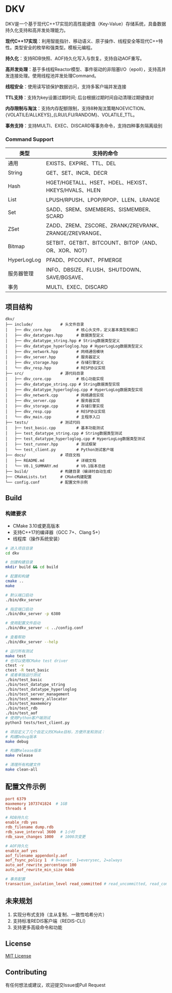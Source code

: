 # DKV

DKV是一个基于现代C++17实现的高性能键值（Key-Value）存储系统，具备数据持久化支持和高并发处理能力。

**现代C++17实现**：利用智能指针、移动语义、原子操作、线程安全等现代C++特性。类型安全的枚举和强类型。模板元编程。

**持久化**：支持RDB快照、AOF持久化写入与恢复。支持自动AOF重写。

**高并发处理**：基于多线程Reactor模型、事件驱动的非阻塞I/O（epoll），支持高并发连接处理。使用线程池并发处理Command。

**线程安全**：使用读写锁保护数据访问，支持多客户端并发连接

**TTL支持**：支持为key设置过期时间; 后台根据过期时间自动清理过期键值对

**内存限制与淘汰**：支持内存配额限制，支持8种淘汰策略NOEVICTION、{VOLATILE/ALLKEYS}_{LRU/LFU/RANDOM}、VOLATILE_TTL。

**事务支持**：支持MULTI、EXEC、DISCARD等事务命令，支持四种事务隔离级别

### Command Support

| 类型        | 支持的命令 |
|-------------|-------------------------------------------------------|
| 通用         | EXISTS、EXPIRE、TTL、DEL                              |
| String      | GET、SET、INCR、DECR                                   |
| Hash        | HGET/HGETALL、HSET、HDEL、HEXIST、HKEYS/HVALS、HLEN   |
| List        | LPUSH/RPUSH、LPOP/RPOP、LLEN、LRANGE                  |
| Set         | SADD、SREM、SMEMBERS、SISMEMBER、SCARD                 |
| ZSet        | ZADD、ZREM、ZSCORE、ZRANK/ZREVRANK、ZRANGE/ZREVRANGE、 |
| Bitmap      | SETBIT、GETBIT、BITCOUNT、BITOP（AND、OR、XOR、NOT）    |
| HyperLogLog | PFADD、PFCOUNT、PFMERGE                                 |
| 服务器管理   | INFO、DBSIZE、FLUSH、SHUTDOWN、SAVE/BGSAVE、             |
| 事务        | MULTI、EXEC、DISCARD                                    |

## 项目结构

```
dkv/
├── include/            # 头文件目录
│   ├── dkv_core.hpp           # 核心头文件，定义基本类型和接口
│   ├── dkv_datatypes.hpp      # 数据类型定义
│   ├── dkv_datatype_string.hpp # String数据类型定义
│   ├── dkv_datatype_hyperloglog.hpp # HyperLogLog数据类型定义
│   ├── dkv_network.hpp        # 网络通信模块
│   ├── dkv_server.hpp         # 服务器定义
│   ├── dkv_storage.hpp        # 存储引擎定义
│   └── dkv_resp.hpp           # RESP协议实现
├── src/                # 源代码目录
│   ├── dkv_core.cpp           # 核心功能实现
│   ├── dkv_datatype_string.cpp # String数据类型实现
│   ├── dkv_datatype_hyperloglog.cpp # HyperLogLog数据类型实现
│   ├── dkv_network.cpp        # 网络通信实现
│   ├── dkv_server.cpp         # 服务器实现
│   ├── dkv_storage.cpp        # 存储引擎实现
│   ├── dkv_resp.cpp           # RESP协议实现
│   └── dkv_main.cpp           # 主程序入口
├── tests/              # 测试代码
│   ├── test_basic.cpp         # 基本功能测试
│   ├── test_datatype_string.cpp # String数据类型测试
│   ├── test_datatype_hyperloglog.cpp # HyperLogLog数据类型测试
│   ├── test_runner.hpp        # 测试框架
│   └── test_client.py         # Python测试客户端
├── docs/               # 项目文档
│   ├── README.md              # 详细文档
│   └── V0.1_SUMMARY.md        # V0.1版本总结
├── build/              # 构建目录（编译时自动生成）
├── CMakeLists.txt      # CMake构建配置
└── config.conf         # 配置文件示例
```


## Build

### 构建要求
- CMake 3.10或更高版本
- 支持C++17的编译器（GCC 7+、Clang 5+）
- 线程库（操作系统安装）

```bash
# 进入项目目录
cd dkv

# 创建构建目录
mkdir build && cd build

# 配置和构建
cmake ..
make

# 默认端口启动
./bin/dkv_server

# 指定端口启动
./bin/dkv_server -p 6380

# 使用配置文件启动
./bin/dkv_server -c ../config.conf

# 查看帮助
./bin/dkv_server --help

# 运行所有测试
make test
# 也可以使用CMake test driver
ctest -v
ctest -R test_basic
# 或者单独运行测试
./bin/test_basic
./bin/test_datatype_string
./bin/test_datatype_hyperloglog
./bin/test_server_management
./bin/test_memory_allocator
./bin/test_maxmemory
./bin/test_rdb
./bin/test_aof
# 使用Python客户端测试
python3 tests/test_client.py

# 项目定义了几个自定义的CMake目标，方便开发和测试：
# 构建Debug版本
make debug

# 构建Release版本
make release

# 清理所有构建文件
make clean-all
```

## 配置文件示例

```conf
port 6379
maxmemory 1073741824  # 1GB
threads 4

# RDB持久化
enable_rdb yes
rdb_filename dump.rdb
rdb_save_interval 3600  # 1小时
rdb_save_changes 1000   # 1000次变更

# AOF持久化
enable_aof yes
aof_filename appendonly.aof
aof_fsync_policy 1  # 0=never, 1=everysec, 2=always
auto_aof_rewrite_percentage 100
auto_aof_rewrite_min_size 64mb

# 事务配置
transaction_isolation_level read_committed # read_uncommitted, read_committed, repeatable_read, serializable
```

## 未来规划

1. 实现分布式支持（主从复制、一致性哈希分片）
2. 支持标准REDIS客户端（REDIS-CLI）
3. 支持更多高级命令和功能

## License

[MIT License](https://opensource.org/licenses/MIT)

## Contributing

有任何想法或建议，欢迎提交Issue或Pull Request
